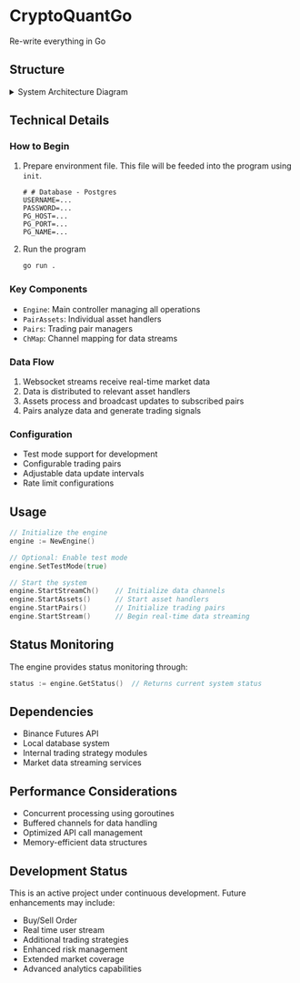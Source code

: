 # CryptoQuantGo

Re-write everything in Go

## Structure 

<details>
<summary>System Architecture Diagram</summary>

```
.
├── README.md
├── config
│   ├── exchange.go
│   ├── future_exchange_config.go
│   └── future_exchange_config_test.go
├── data
│   ├── binance_future_market_rest.go
│   ├── binance_future_market_rest_test.go
│   ├── db.go
│   └── db_test.go
├── engine
│   ├── engine.go
│   ├── engine_test.go
│   └── trade.go
├── go.mod
├── go.sum
├── internal
│   ├── channels_core.go
│   ├── types_core.go
│   ├── types_future_exchange.go
│   ├── types_future_exchange_test.go
│   ├── types_future_rest.go
│   ├── types_future_stream.go
│   ├── types_spot_exchange.go
│   └── types_spot_exchange_test.go
├── main.go
├── strategy
│   ├── calculation
│   │   ├── cointegration.go
│   │   ├── cointegration_test.go
│   │   ├── hurst.go
│   │   ├── hurst_test.go
│   │   ├── spread_kalman.go
│   │   ├── spread_ols.go
│   │   └── spread_ols_test.go
│   └── pairs
│       ├── README.md
│       ├── type_assets.go
│       ├── type_pairs.go
│       └── update_pairs.go
├── streams
│   ├── kline.go
│   └── kline_test.go
└── utils
    ├── float_queue.go
    ├── logger.go
    └── timeutils.go
```

### 1. Data Management
- **Binance Futures Integration**: Direct connection to Binance Futures API for market data retrieval
- **Database Integration**: Local database connection for data persistence
- **Caching System**: Intelligent caching of market data to minimize API calls
- **Rate Limiting**: Built-in rate limit management for API requests

### 2. Asset Management
The engine maintains individual trading assets with the following features:
- Real-time price tracking
- Historic data management
- Automatic data updates (when data is older than 1 minute)
- Concurrent processing of multiple assets

### 3. Stream Management
Efficient websocket handling for real-time data:
- Grouped symbol connections (chunks of 5)
- Channel-based data distribution
- Automatic connection management
- Error recovery mechanisms

`strategy/` is hidden from the master branch. 

> It's never wise to reveal your strategy. - <i>Some Foolish men, 2025</i>

</details>

## Technical Details

### How to Begin

1. Prepare environment file. This file will be feeded into the program using `init`.

    ```bash:.env
    # # Database - Postgres
    USERNAME=...
    PASSWORD=...
    PG_HOST=...
    PG_PORT=...
    PG_NAME=...
    ```

2. Run the program
    ```bash
    go run .
    ```

### Key Components
- `Engine`: Main controller managing all operations
- `PairAssets`: Individual asset handlers
- `Pairs`: Trading pair managers
- `ChMap`: Channel mapping for data streams

### Data Flow
1. Websocket streams receive real-time market data
2. Data is distributed to relevant asset handlers
3. Assets process and broadcast updates to subscribed pairs
4. Pairs analyze data and generate trading signals

### Configuration
- Test mode support for development
- Configurable trading pairs
- Adjustable data update intervals
- Rate limit configurations

## Usage

```go
// Initialize the engine
engine := NewEngine()

// Optional: Enable test mode
engine.SetTestMode(true)

// Start the system
engine.StartStreamCh()    // Initialize data channels
engine.StartAssets()      // Start asset handlers
engine.StartPairs()       // Initialize trading pairs
engine.StartStream()      // Begin real-time data streaming
```

## Status Monitoring

The engine provides status monitoring through:
```go
status := engine.GetStatus()  // Returns current system status
```

## Dependencies
- Binance Futures API
- Local database system
- Internal trading strategy modules
- Market data streaming services

## Performance Considerations
- Concurrent processing using goroutines
- Buffered channels for data handling
- Optimized API call management
- Memory-efficient data structures

## Development Status
This is an active project under continuous development. Future enhancements may include:
- Buy/Sell Order
- Real time user stream
- Additional trading strategies
- Enhanced risk management
- Extended market coverage
- Advanced analytics capabilities